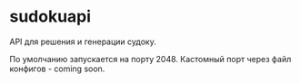 # sudokuapi

API для решения и генерации судоку.

По умолчанию запускается на порту 2048. Кастомный порт через файл конфигов - coming soon.
